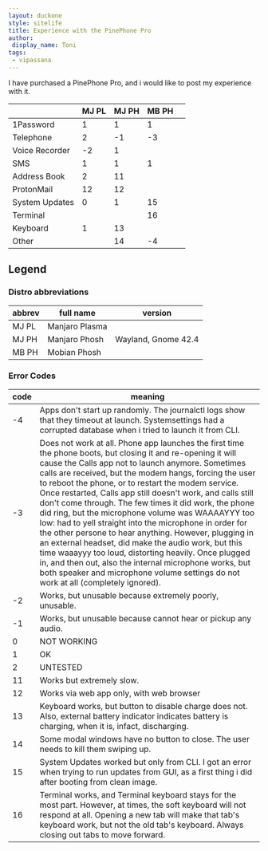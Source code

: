 ```yaml
---
layout: duckone
style: sitelife
title: Experience with the PinePhone Pro
author: 
 display_name: Toni
tags:
 - vipassana
---
```


I have purchased a PinePhone Pro, and i would like to post my experience with it. 

|                | MJ PL | MJ PH | MB PH |   |
|----------------|-------|-------|---|---|
| 1Password      | 1     | 1     |  1 |   |
| Telephone      | 2     | -1    |  -3 |   |
| Voice Recorder | -2    | 1     |   |   |
| SMS            | 1     | 1     |  1 |   |
| Address Book   | 2     | 11    |   |   |
| ProtonMail     | 12    | 12    |   |   |
| System Updates | 0     | 1     |  15 |   |
| Terminal       |       |       | 16  |   |
| Keyboard       | 1     | 13    |   |   |
| Other          |       | 14    | -4  |   |


## Legend

### Distro abbreviations

| abbrev | full name | version |
|-------|----------|-------|
| MJ PL | Manjaro Plasma | |
| MJ PH | Manjaro Phosh | Wayland, Gnome 42.4 |
| MB PH | Mobian Phosh | |

### Error Codes 

| code | meaning |
|-------|----------|
| -4 | Apps don't start up randomly. The journalctl logs show that they timeout at launch. Systemsettings had a corrupted database when i tried to launch it from CLI. |
| -3 | Does not work at all. Phone app launches the first time the phone boots, but closing it and re-opening it will cause the Calls app not to launch anymore. Sometimes calls are received, but the modem hangs, forcing the user to reboot the phone, or to restart the modem service. Once restarted, Calls app still doesn't work, and calls still don't come through. The few times it did work, the phone did ring, but the microphone volume was WAAAAYYY too low: had to yell straight into the microphone in order for the other persone to hear anything. However, plugging in an external headset, did make the audio work, but this time waaayyy too loud, distorting heavily. Once plugged in, and then out, also the internal microphone works, but both speaker and microphone volume settings do not work at all (completely ignored). |
| -2 | Works, but unusable because extremely poorly, unusable. |
| -1 | Works, but unusable because cannot hear or pickup any audio. |
| 0 | NOT WORKING |
| 1 | OK |
| 2 | UNTESTED |
| 11 | Works but extremely slow. |
| 12 | Works via web app only, with web browser |
| 13 | Keyboard works, but button to disable charge does not. Also, external battery indicator indicates battery is charging, when it is, infact, discharging. |
| 14 | Some modal windows have no button to close. The user needs to kill them swiping up. | 
| 15 | System Updates worked but only from CLI. I got an error when trying to run updates from GUI, as a first thing i did after booting from clean image. |
| 16 | Terminal works, and Terminal keyboard stays for the most part. However, at times, the soft keyboard will not respond at all. Opening a new tab will make that tab's keyboard work, but not the old tab's keyboard. Always closing out tabs to move forward. |